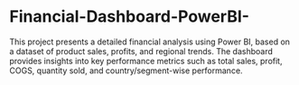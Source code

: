# Financial-Dashboard-PowerBI-
This project presents a detailed financial analysis using Power BI, based on a dataset of product sales, profits, and regional trends. The dashboard provides insights into key performance metrics such as total sales, profit, COGS, quantity sold, and country/segment-wise performance.
